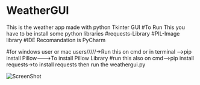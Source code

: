 # WeatherGUI
This is the weather app made with python Tkinter GUI
#To Run This you have to be install some python libraries
#requests-Library
#PIL-Image library
#IDE Recomandation is PyCharm


#for windows user or mac users/////->Run this on cmd or in terminal -->pip install Pillow--->To install Pillow Library
#run this also on cmd-->pip install requests->to install requests then run the weathergui.py


![ScreenShot](https://{'https://www68.zippyshare.com/i/SEGQmaGM/42972/screenshot.png'})

